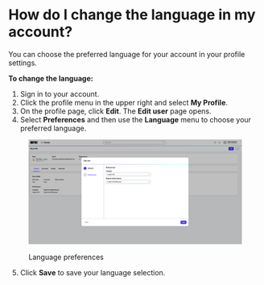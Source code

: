 # How do I change the language in my account?

You can choose the preferred language for your account in your profile settings.&#x20;

**To change the language:**&#x20;

1. Sign in to your account.
2. Click the profile menu in the upper right and select **My Profile**.&#x20;
3. On the profile page, click **Edit**. The **Edit user** page opens.
4. Select **Preferences** and then use the **Language** menu to choose your preferred language.

<figure><img src="../../.gitbook/assets/edit_user.png" alt=""><figcaption><p>Language preferences</p></figcaption></figure>

5. Click **Save** to save your language selection.
